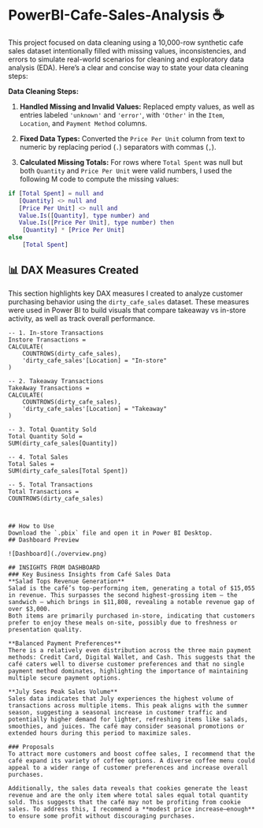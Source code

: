 # PowerBI-Cafe-Sales-Analysis ☕
This project focused on data cleaning using a 10,000-row synthetic cafe sales dataset intentionally filled with missing values, inconsistencies, and errors to simulate real-world scenarios for cleaning and exploratory data analysis (EDA).
Here’s a clear and concise way to state your data cleaning steps:

**Data Cleaning Steps:**

1. **Handled Missing and Invalid Values:** Replaced empty values, as well as entries labeled `'unknown'` and `'error'`, with `'Other'` in the `Item`, `Location`, and `Payment Method` columns.

2. **Fixed Data Types:** Converted the `Price Per Unit` column from text to numeric by replacing period (`.`) separators with commas (`,`).

3. **Calculated Missing Totals:** For rows where `Total Spent` was null but both `Quantity` and `Price Per Unit` were valid numbers, I used the following M code to compute the missing values:

```m
if [Total Spent] = null and 
   [Quantity] <> null and 
   [Price Per Unit] <> null and 
   Value.Is([Quantity], type number) and 
   Value.Is([Price Per Unit], type number) then
    [Quantity] * [Price Per Unit]
else
    [Total Spent]
```

## 📊 DAX Measures Created

This section highlights key DAX measures I created to analyze customer purchasing behavior using the `dirty_cafe_sales` dataset. These measures were used in Power BI to build visuals that compare takeaway vs in-store activity, as well as track overall performance.

```DAX
-- 1. In-store Transactions
Instore Transactions = 
CALCULATE(
    COUNTROWS(dirty_cafe_sales), 
    'dirty_cafe_sales'[Location] = "In-store"
)

-- 2. Takeaway Transactions
TakeAway Transactions = 
CALCULATE(
    COUNTROWS(dirty_cafe_sales), 
    'dirty_cafe_sales'[Location] = "Takeaway"
)

-- 3. Total Quantity Sold
Total Quantity Sold = 
SUM(dirty_cafe_sales[Quantity])

-- 4. Total Sales
Total Sales = 
SUM(dirty_cafe_sales[Total Spent])

-- 5. Total Transactions
Total Transactions = 
COUNTROWS(dirty_cafe_sales)



## How to Use
Download the `.pbix` file and open it in Power BI Desktop.
## Dashboard Preview

![Dashboard](./overview.png)

## INSIGHTS FROM DASHBOARD
### Key Business Insights from Café Sales Data
**Salad Tops Revenue Generation**
Salad is the café’s top-performing item, generating a total of $15,055 in revenue. This surpasses the second highest-grossing item — the sandwich — which brings in $11,808, revealing a notable revenue gap of over $3,000.
Both items are primarily purchased in-store, indicating that customers prefer to enjoy these meals on-site, possibly due to freshness or presentation quality.

**Balanced Payment Preferences**
There is a relatively even distribution across the three main payment methods: Credit Card, Digital Wallet, and Cash. This suggests that the café caters well to diverse customer preferences and that no single payment method dominates, highlighting the importance of maintaining multiple secure payment options.

**July Sees Peak Sales Volume**
Sales data indicates that July experiences the highest volume of transactions across multiple items. This peak aligns with the summer season, suggesting a seasonal increase in customer traffic and potentially higher demand for lighter, refreshing items like salads, smoothies, and juices. The café may consider seasonal promotions or extended hours during this period to maximize sales.

### Proposals
To attract more customers and boost coffee sales, I recommend that the café expand its variety of coffee options. A diverse coffee menu could appeal to a wider range of customer preferences and increase overall purchases.

Additionally, the sales data reveals that cookies generate the least revenue and are the only item where total sales equal total quantity sold. This suggests that the café may not be profiting from cookie sales. To address this, I recommend a **modest price increase—enough** to ensure some profit without discouraging purchases.
